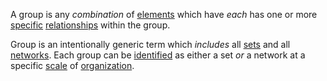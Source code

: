 A group is any *combination* of [elements](https://github.com/gcassel/Modular-Organization-Terminology/blob/master/terms/element.md) which have *each* has one or more [specific](https://github.com/gcassel/Modular-Organization-Terminology/blob/master/terms/specific.md) [relationships](https://github.com/gcassel/Modular-Organization-Terminology/blob/master/terms/relationships.md) within the group. 

Group is an intentionally generic term which *includes* all [sets](https://github.com/gcassel/Modular-Organization-Terminology/blob/master/terms/set.md) and all [networks](https://github.com/gcassel/Modular-Organization-Terminology/blob/master/terms/network.md).  Each group can be [identified](https://github.com/gcassel/Modular-Organization-Terminology/blob/master/terms/identify.md) as either a set *or* a network at a specific [scale](https://github.com/gcassel/Modular-Organization-Terminology/blob/master/terms/scale.md) of [organization](https://github.com/gcassel/Modular-Organization-Terminology/blob/master/terms/organization.md).
